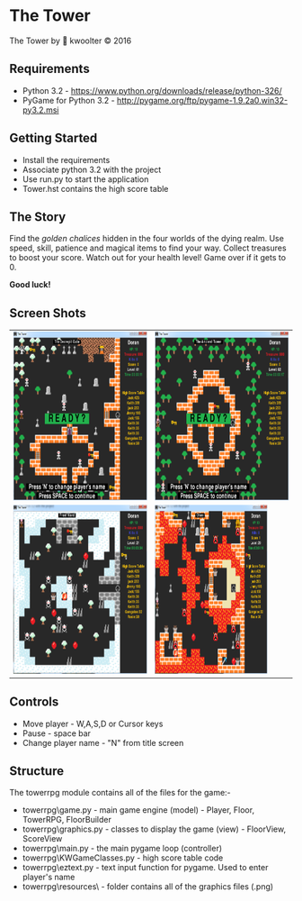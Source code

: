 # The Tower
The Tower by :monkey: kwoolter :copyright: 2016

## Requirements
- Python 3.2 - https://www.python.org/downloads/release/python-326/
- PyGame for Python 3.2 - http://pygame.org/ftp/pygame-1.9.2a0.win32-py3.2.msi

## Getting Started
- Install the requirements
- Associate python 3.2 with the project
- Use run.py to start the application
- Tower.hst contains the high score table

## The Story
Find the *golden chalices* hidden in the four worlds of the dying realm.
Use speed, skill, patience and magical items to find your way.  Collect treasures to boost your score.
Watch out for your health level!  Game over if it gets to 0.

**Good luck!**

## Screen Shots
<table>
<tr>
<td>
<img height=300 width=300 src="https://github.com/kwoolter/TowerApp/blob/master/towerrpg/screenshots/Tower0.PNG" alt="title">
</td>
<td>
<img height=300 width=300 src="https://github.com/kwoolter/TowerApp/blob/master/towerrpg/screenshots/Tower1.PNG" alt="game1">
</td>
</tr>
<tr>
<td>
<img height=300 width=300 src="https://github.com/kwoolter/TowerApp/blob/master/towerrpg/screenshots/Tower2.PNG" alt="game2">
</td>
<td>
<img height=300 width=200 src="https://github.com/kwoolter/TowerApp/blob/master/towerrpg/screenshots/Tower3.PNG" alt="game3">
</td>
</tr>
</table>

## Controls
- Move player - W,A,S,D or Cursor keys
- Pause - space bar
- Change player name - "N" from title screen

## Structure
The towerrpg module contains all of the files for the game:-
- towerrpg\game.py - main game engine (model) - Player, Floor, TowerRPG, FloorBuilder
- towerrpg\graphics.py - classes to display the game (view) - FloorView, ScoreView
- towerrpg\main.py - the main pygame loop (controller)
- towerrpg\KWGameClasses.py - high score table code
- towerrpg\eztext.py - text input function for pygame.  Used to enter player's name
- towerrpg\resources\ - folder contains all of the graphics files (.png)
